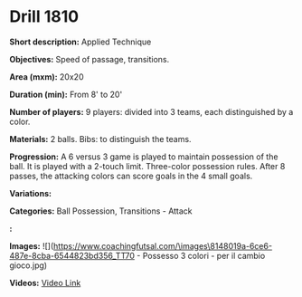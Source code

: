 # Drill 1810

**Short description:**
Applied Technique

**Objectives:**
Speed of passage, transitions.

**Area (mxm):**
20x20

**Duration (min):**
From 8' to 20'

**Number of players:**
9 players: divided into 3 teams, each distinguished by a color.

**Materials:**
2 balls. Bibs: to distinguish the teams.

**Progression:**
A 6 versus 3 game is played to maintain possession of the ball. It is played with a 2-touch limit. Three-color possession rules. After 8 passes, the attacking colors can score goals in the 4 small goals.

**Variations:**


**Categories:**
Ball Possession, Transitions - Attack

**:**


**Images:**
![](https://www.coachingfutsal.com/\images\8148019a-6ce6-487e-8cba-6544823bd356_TT70  - Possesso 3 colori - per il cambio gioco.jpg)

**Videos:**
[Video Link](https://www.youtube.com/embed/gwVIHl7nIC4)

